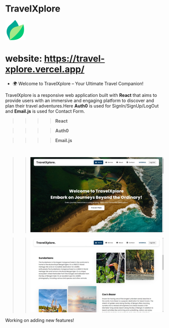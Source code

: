 # TravelXplore
![TravelXplore](https://github.com/M-Rifat/TravelXplore/blob/main/public/fav.png)
# website: https://travel-xplore.vercel.app/

- 🌍 Welcome to TravelXplore – Your Ultimate Travel Companion!<br>
 
TravelXplore is a responsive web application built with **React** that aims to provide users with an immersive and engaging platform to discover and plan their travel adventures.Here **Auth0** is used for SignIn/SignUp/LogOut and **Email.js** is used for Contact Form.<br>

>>>>  **React**<br>

>>>>  **Auth0**<br>

>>>>  **Email.js**<br>
<br>

>> <img src="https://github.com/M-Rifat/TravelXplore/blob/main/src/assets/ss/s1.jpg"/>

>> <img src="https://github.com/M-Rifat/TravelXplore/blob/main/src/assets/ss/s2.jpg"/>

 Working on adding new features!

